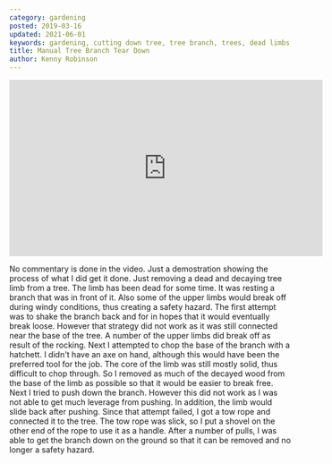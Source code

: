 ```yaml
---
category: gardening
posted: 2019-03-16
updated: 2021-06-01
keywords: gardening, cutting down tree, tree branch, trees, dead limbs, dead tree branch
title: Manual Tree Branch Tear Down
author: Kenny Robinson
---
```


<iframe src="https://www.youtube.com/embed/X1fOSaVnS20" allow="autoplay; encrypted-media" allowfullscreen="" width="560" height="315" frameborder="0"></iframe>

No commentary is done in the video. Just a demostration showing the process of what I did get it done.
Just removing a dead and decaying tree limb from a tree. The limb has been dead for some time. It was resting a branch that was in front of it. Also some of the upper limbs would break off during windy conditions, thus creating a safety hazard.
The first attempt was to shake the branch back and for in hopes that it would eventually break loose. However that strategy did not work as it was still connected near the base of the tree. A number of the upper limbs did break off as result of the rocking.
Next I attempted to chop the base of the branch with a hatchett. I didn't have an axe on hand, although this would have been the preferred tool for the job. The core of the limb was still mostly solid, thus difficult to chop through. So I removed as much of the decayed wood from the base of the limb as possible so that it would be easier to break free.
Next I tried to push down the branch. However this did not work as I was not able to get much leverage from pushing. In addition, the limb would slide back after pushing.
Since that attempt failed, I got a tow rope and connected it to the tree. The tow rope was slick, so I put a shovel on the other end of the rope to use it as a handle.
After a number of pulls, I was able to get the branch down on the ground so that it can be removed and no longer a safety hazard.
